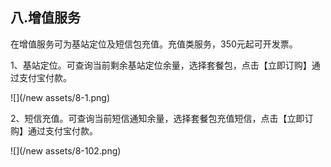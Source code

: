 ## 八.增值服务

在增值服务可为基站定位及短信包充值。充值类服务，350元起可开发票。

1、基站定位。可查询当前剩余基站定位余量，选择套餐包，点击【立即订购】通过支付宝付款。

![](/new assets/8-1.png)

2、短信充值。可查询当前短信通知余量，选择套餐包充值短信，点击【立即订购】通过支付宝付款。

![](/new assets/8-102.png)

